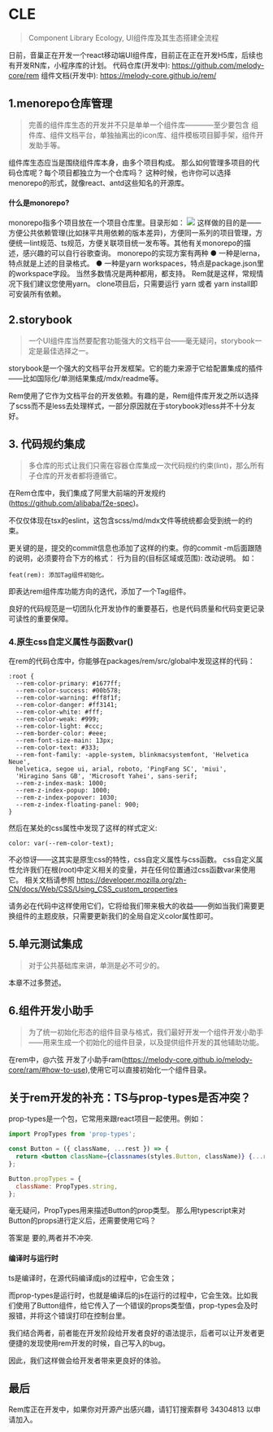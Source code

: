 # CLE
> Component Library Ecology, UI组件库及其生态搭建全流程

日前，音巢正在开发一个react移动端UI组件库，目前正在正在开发H5库，后续也有开发RN库，小程序库的计划。
代码仓库(开发中): https://github.com/melody-core/rem
组件文档(开发中): https://melody-core.github.io/rem/

## 1.menorepo仓库管理
> 完善的组件库生态的开发并不只是单单一个组件库————至少要包含 组件库、组件文档平台，单独抽离出的icon库、组件模板项目脚手架，组件开发助手等。

组件库生态应当是围绕组件库本身，由多个项目构成。
那么如何管理多项目的代码仓库呢？每个项目都独立为一个仓库吗？
这种时候，也许你可以选择menorepo的形式，就像react、antd这些知名的开源库。
#### 什么是monorepo?
monorepo指多个项目放在一个项目仓库里。目录形如：
<img src="/目录12.png">
这样做的目的是——方便公共依赖管理(比如抹平共用依赖的版本差异)，方便同一系列的项目管理，方便统一lint规范、ts规范，方便关联项目统一发布等。其他有关monorepo的描述，感兴趣的可以自行谷歌查询。
monorepo的实现方案有两种
● 一种是lerna，特点就是上述的目录格式。
● 一种是yarn workspaces，特点是package.json里的workspace字段。
当然多数情况是两种都用，都支持。
Rem就是这样，常规情况下我们建议您使用yarn。
clone项目后，只需要运行 yarn 或者 yarn install即可安装所有依赖。


## 2.storybook
> 一个UI组件库当然要配套功能强大的文档平台——毫无疑问，storybook一定是最佳选择之一。

storybook是一个强大的文档平台开发框架。它的能力来源于它给配置集成的插件——比如国际化/单测结果集成/mdx/readme等。

Rem使用了它作为文档平台的开发依赖。有趣的是，Rem组件库开发之所以选择了scss而不是less去处理样式，一部分原因就在于storybook对less并不十分友好。

## 3. 代码规约集成
> 多仓库的形式让我们只需在容器仓库集成一次代码规约约束(lint)，那么所有子仓库的开发者都将遵循它。

在Rem仓库中，我们集成了阿里大前端的开发规约(https://github.com/alibaba/f2e-spec)。

不仅仅体现在tsx的eslint，这包含scss/md/mdx文件等统统都会受到统一的约束。

更关键的是，提交的commit信息也添加了这样的约束。你的commit -m后面跟随的说明，必须要符合下方的格式：
行为目的(目标区域或范围): 改动说明。
如： 
```shell
feat(rem): 添加Tag组件初始化。
```
即表达rem组件库功能方向的迭代，添加了一个Tag组件。

良好的代码规范是一切团队化开发协作的重要基石，也是代码质量和代码变更记录可读性的重要保障。

### 4.原生css自定义属性与函数var()
在rem的代码仓库中，你能够在packages/rem/src/global中发现这样的代码：
```less
:root {
  --rem-color-primary: #1677ff;
  --rem-color-success: #00b578;
  --rem-color-warning: #ff8f1f;
  --rem-color-danger: #ff3141;
  --rem-color-white: #fff;
  --rem-color-weak: #999;
  --rem-color-light: #ccc;
  --rem-border-color: #eee;
  --rem-font-size-main: 13px;
  --rem-color-text: #333;
  --rem-font-family: -apple-system, blinkmacsystemfont, 'Helvetica Neue',
  helvetica, segoe ui, arial, roboto, 'PingFang SC', 'miui',
  'Hiragino Sans GB', 'Microsoft Yahei', sans-serif;
  --rem-z-index-mask: 1000;
  --rem-z-index-popup: 1000;
  --rem-z-index-popover: 1030;
  --rem-z-index-floating-panel: 900;
}
```
然后在某处的css属性中发现了这样的样式定义:
```less
color: var(--rem-color-text);
```
不必惊讶——这其实是原生css的特性，css自定义属性与css函数。
css自定义属性允许我们在根(root)中定义相关的变量，并在任何位置通过css函数var来使用它。
相关文档请参照
https://developer.mozilla.org/zh-CN/docs/Web/CSS/Using_CSS_custom_properties

请务必在代码中这样使用它们，它将给我们带来极大的收益——例如当我们需要更换组件的主题皮肤，只需要更新我们的全局自定义color属性即可。

## 5.单元测试集成
> 对于公共基础库来讲，单测是必不可少的。

本章不过多赘述。

## 6.组件开发小助手
> 为了统一初始化形态的组件目录与格式，我们最好开发一个组件开发小助手——用来生成一个初始化的组件目录，以及提供组件开发的其他辅助功能。

在rem中，@六弦 开发了小助手ram(https://melody-core.github.io/melody-core/ram/#how-to-use),使用它可以直接初始化一个组件目录。

## 关于rem开发的补充：TS与prop-types是否冲突？
prop-types是一个包，它常用来跟react项目一起使用。例如：
```jsx
import PropTypes from 'prop-types';

const Button = ({ className, ...rest }) => {
  return <button className={classnames(styles.Button, className)} {...rest} />;
};

Button.propTypes = {
  className: PropTypes.string,
};
```

毫无疑问，PropTypes用来描述Button的prop类型。
那么用typescript来对Button的props进行定义后，还需要使用它吗？

答案是 要的,两者并不冲突.

#### 编译时与运行时
ts是编译时，在源代码编译成js的过程中，它会生效；

而prop-types是运行时，也就是编译后的js在运行的过程中，它会生效。比如我们使用了Button组件，给它传入了一个错误的props类型值，prop-types会及时报错，并将这个错误打印在控制台里。

我们结合两者，前者能在开发阶段给开发者良好的语法提示，后者可以让开发者更便捷的发现使用rem开发的时候，自己写入的bug。

因此，我们这样做会给开发者带来更良好的体验。

## 最后
Rem库正在开发中，如果你对开源产出感兴趣，请钉钉搜索群号 34304813 以申请加入。
